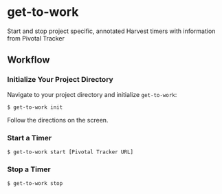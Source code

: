 # get-to-work
Start and stop project specific, annotated Harvest timers with information from Pivotal Tracker

## Workflow

### Initialize Your Project Directory
Navigate to your project directory and initialize `get-to-work`:
```shell
$ get-to-work init
```

Follow the directions on the screen.

### Start a Timer

```shell
$ get-to-work start [Pivotal Tracker URL]
```

### Stop a Timer
```shell
$ get-to-work stop
```
